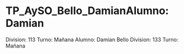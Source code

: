 # TP_AySO_Bello_DamianAlumno: Damian
Division: 113
Turno: Mañana
Alumno: Damian Bello
Division: 133
Turno: Mañana
